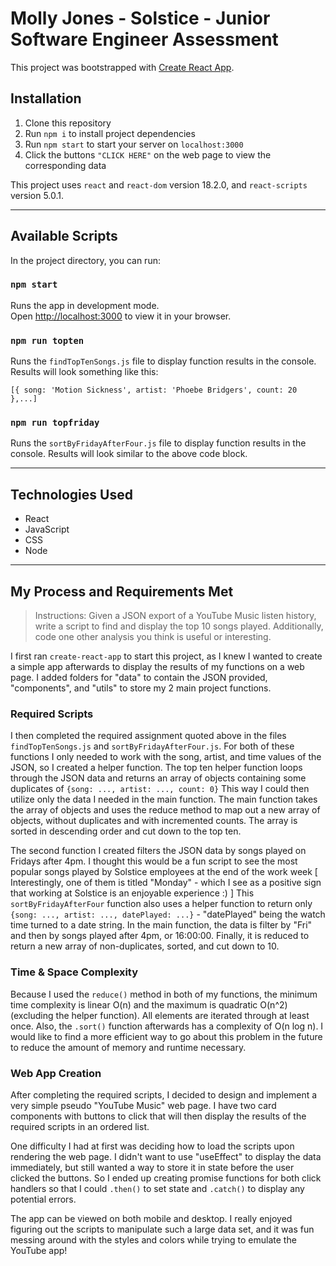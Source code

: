 # Molly Jones - Solstice - Junior Software Engineer Assessment

This project was bootstrapped with [Create React App](https://github.com/facebook/create-react-app).

## Installation 

1. Clone this repository
2. Run `npm i` to install project dependencies
3. Run `npm start` to start your server on `localhost:3000`
4. Click the buttons `"CLICK HERE"` on the web page to view the corresponding data

This project uses `react` and `react-dom` version 18.2.0, and `react-scripts` version 5.0.1.

---
## Available Scripts

In the project directory, you can run:

### `npm start`

Runs the app in development mode.\
Open [http://localhost:3000](http://localhost:3000) to view it in your browser.

### `npm run topten`

Runs the `findTopTenSongs.js` file to display function results in the console. Results will look something like this:
```
[{ song: 'Motion Sickness', artist: 'Phoebe Bridgers', count: 20 },...]
```

### `npm run topfriday`

Runs the `sortByFridayAfterFour.js` file to display function results in the console. Results will look similar to the above code block.

---
## Technologies Used
- React
- JavaScript
- CSS
- Node

---
## My Process and Requirements Met
> Instructions: Given a JSON export of a YouTube Music listen history, write a script to find and
display the top 10 songs played. Additionally, code one other analysis you think is useful or
interesting.

I first ran `create-react-app` to start this project, as I knew I wanted to create a simple app afterwards to display the results of my functions on a web page. I added folders for "data" to contain the JSON provided, "components", and "utils" to store my 2 main project functions.

### Required Scripts
I then completed the required assignment quoted above in the files `findTopTenSongs.js` and `sortByFridayAfterFour.js`. For both of these functions I only needed to work with the song, artist, and time values of the JSON, so I created a helper function. The top ten helper function loops through the JSON data and returns an array of objects containing some duplicates of `{song: ..., artist: ..., count: 0}` This way I could then utilize only the data I needed in the main function. The main function takes the array of objects and uses the reduce method to map out a new array of objects, without duplicates and with incremented counts. The array is sorted in descending order and cut down to the top ten.

The second function I created filters the JSON data by songs played on Fridays after 4pm. I thought this would be a fun script to see the most popular songs played by Solstice employees at the end of the work week [ Interestingly, one of them is titled "Monday" - which I see as a positive sign that working at Solstice is an enjoyable experience :) ] This `sortByFridayAfterFour` function also uses a helper function to return only `{song: ..., artist: ..., datePlayed: ...}` - "datePlayed" being the watch time turned to a date string. In the main function, the data is filter by "Fri" and then by songs played after 4pm, or 16:00:00. Finally, it is reduced to return a new array of non-duplicates, sorted, and cut down to 10.

### Time & Space Complexity
Because I used the `reduce()` method in both of my functions, the minimum time complexity is linear O(n) and the maximum is quadratic O(n^2)(excluding the helper function). All elements are iterated through at least once. Also, the `.sort()` function afterwards has a complexity of O(n log n). I would like to find a more efficient way to go about this problem in the future to reduce the amount of memory and runtime necessary.

### Web App Creation
After completing the required scripts, I decided to design and implement a very simple pseudo "YouTube Music" web page. I have two card components with buttons to click that will then display the results of the required scripts in an ordered list.

One difficulty I had at first was deciding how to load the scripts upon rendering the web page. I didn't want to use "useEffect" to display the data immediately, but still wanted a way to store it in state before the user clicked the buttons. So I ended up creating promise functions for both click handlers so that I could `.then()` to set state and `.catch()` to display any potential errors.

The app can be viewed on both mobile and desktop. I really enjoyed figuring out the scripts to manipulate such a large data set, and it was fun messing around with the styles and colors while trying to emulate the YouTube app!
